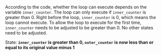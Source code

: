 According to the code, whether the loop can execute depends on the variable `inner_counter`. The loop can only execute if `inner_counter` is greater than 0. Right before the loop, `inner_counter` is 0, which means the loop cannot execute. To allow the loop to execute for the first time, `inner_counter` needs to be adjusted to be greater than 0. No other states need to be adjusted.

State: **`inner_counter` is greater than 0, `outer_counter` is now less than or equal to its original value minus 1**